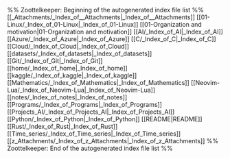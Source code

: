 %% Zoottelkeeper: Beginning of the autogenerated index file list  %%
 [[_Attachments/_Index_of__Attachments|_Index_of__Attachments]]
 [[01-Linux/_Index_of_01-Linux|_Index_of_01-Linux]]
 [[01-Organization and motivation|01-Organization and motivation]]
 [[AI/_Index_of_AI|_Index_of_AI]]
 [[Azure/_Index_of_Azure|_Index_of_Azure]]
 [[C/_Index_of_C|_Index_of_C]]
 [[Cloud/_Index_of_Cloud|_Index_of_Cloud]]
 [[datasets/_Index_of_datasets|_Index_of_datasets]]
 [[Git/_Index_of_Git|_Index_of_Git]]
 [[home/_Index_of_home|_Index_of_home]]
 [[kaggle/_Index_of_kaggle|_Index_of_kaggle]]
 [[Mathematics/_Index_of_Mathematics|_Index_of_Mathematics]]
 [[Neovim-Lua/_Index_of_Neovim-Lua|_Index_of_Neovim-Lua]]
 [[notes/_Index_of_notes|_Index_of_notes]]
 [[Programs/_Index_of_Programs|_Index_of_Programs]]
 [[Projects_AI/_Index_of_Projects_AI|_Index_of_Projects_AI]]
 [[Python/_Index_of_Python|_Index_of_Python]]
 [[README|README]]
 [[Rust/_Index_of_Rust|_Index_of_Rust]]
 [[Time_series/_Index_of_Time_series|_Index_of_Time_series]]
 [[z_Attachments/_Index_of_z_Attachments|_Index_of_z_Attachments]]
%% Zoottelkeeper: End of the autogenerated index file list  %%
